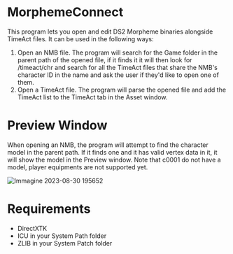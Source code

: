 # MorphemeConnect
This program lets you open and edit DS2 Morpheme binaries alongside TimeAct files.
It can be used in the following ways:
1) Open an NMB file. The program will search for the Game folder in the parent path of the opened file, if it finds it it will then look for /timeact/chr and search for all the TimeAct files that share the NMB's character ID in the name and ask the user if they'd like to open one of them.
2) Open a TimeAct file. The program will parse the opened file and add the TimeAct list to the TimeAct tab in the Asset window.

# Preview Window
When opening an NMB, the program will attempt to find the character model in the parent path. If it finds one and it has valid vertex data in it, it will show the model in the Preview window. Note that c0001 do not have a model, player equipments are not supported yet.

![Immagine 2023-08-30 195652](https://github.com/LordRadai/MorphemeConnect/assets/22768664/9a817015-9e15-4b84-ae6d-bd7d6c5dfadb)

# Requirements
* DirectXTK
* ICU in your System Path folder
* ZLIB in your System Patch folder
